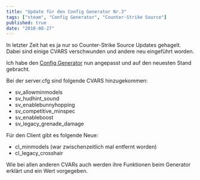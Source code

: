 ```yaml
---
title: "Update für den Config Generator Nr.3"
tags: ["steam", "Config Generator", "Counter-Strike Source"]
published: true
date: "2010-08-27"
---
```


In letzter Zeit hat es ja nur so Counter-Strike Source Updates gehagelt. Dabei sind einige CVARS verschwunden und andere neu eingeführt worden.

Ich habe den [Config Generator](/config-generator) nun angepasst und auf den neuesten Stand gebracht.

Bei der server.cfg sind folgende CVARS hinzugekommen:

- sv_allowminmodels
- sv_hudhint_sound
- sv_enablebunnyhopping
- sv_competitive_minspec
- sv_enableboost
- sv_legacy_grenade_damage

Für den Client gibt es folgende Neue:

- cl_minmodels (war zwischenzeitlich mal entfernt worden)
- cl_legacy_crosshair

Wie bei allen anderen CVARs auch werden ihre Funktionen beim Generator erklärt und ein Wert vorgegeben.

